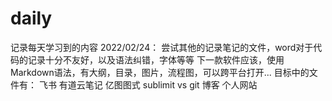 # daily
记录每天学习到的内容
2022/02/24：
尝试其他的记录笔记的文件，word对于代码的记录十分不友好，以及语法纠错，字体等等
下一款软件应该，使用Markdown语法，有大纲，目录，图片，流程图，可以跨平台打开...
目标中的文件有：
飞书
有道云笔记
亿图图式
sublimit
vs
git
博客
个人网站
